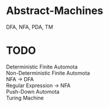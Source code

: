 # Abstract-Machines
DFA, NFA, PDA, TM
# TODO 
Deterministic Finite Automota  
Non-Deterministic Finite Automota  
NFA -> DFA  
Regular Expression -> NFA  
Push-Down Automota  
Turing Machine  



